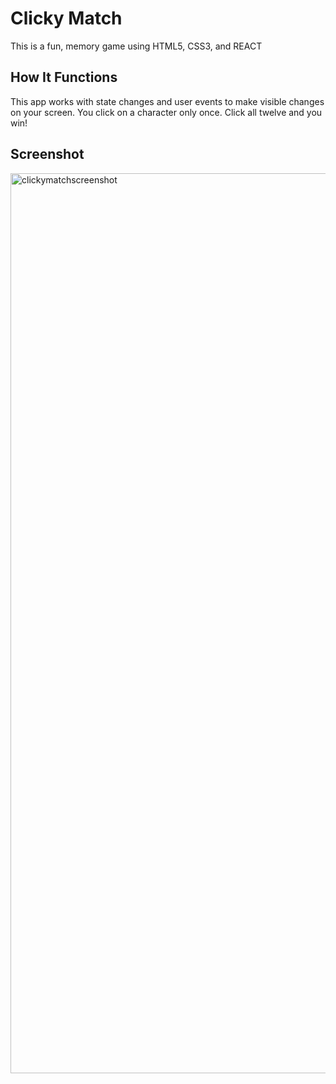 
# Clicky Match 

This is a fun, memory game using HTML5, CSS3, and REACT


## How It Functions

This app works with state changes and user events to make visible changes on your screen. You click on a character only once. Click all twelve and you win!

## Screenshot

<img width="1440" alt="clickymatchscreenshot" src="https://user-images.githubusercontent.com/36943035/50048094-83065900-0091-11e9-8fe6-8af55613d638.png">
